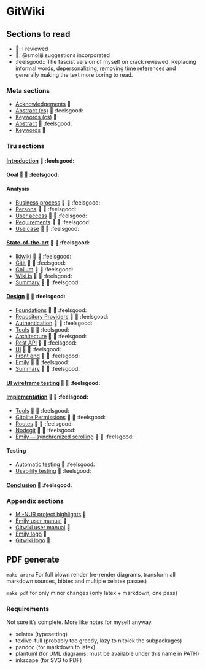 # GitWiki

## Sections to read

* :octopus:: I reviewed
* :ram:: @smoliji suggestions incorporated
* :feelsgood:: The fascist version of myself on crack reviewed. Replacing informal words, depersonalizing, removing time references and generally making the text more boring to read.

### Meta sections
* [Acknowledgements](./src/meta/thanks.md) :octopus:
* [Abstract (cs)](./src/meta/abstract-cs.md) :octopus: :feelsgood:
* [Keywords (cs)](./src/meta/keywords-cs.md) :octopus:
* [Abstract](./src/meta/abstract.md) :octopus: :feelsgood:
* [Keywords](./src/meta/keywords.md) :octopus:


### Tru sections
#### [Introduction](./src/introduction.md) :octopus: :feelsgood:
#### [Goal](./src/goal.md) :octopus: :ram: :feelsgood:
#### Analysis
* [Business process](./src/analysis/business-process.md) :octopus: :ram: :feelsgood:
* [Persona](./src/analysis/persona.md) :octopus: :ram: :feelsgood:
* [User access](./src/analysis/user-access.md) :octopus: :ram: :feelsgood:
* [Requirements](./src/analysis/requirements.md) :octopus: :ram: :feelsgood:
* [Use case](./src/analysis/use-case.md) :octopus: :ram: :feelsgood:

#### [State-of-the-art](./src/state-of-art/_intro.md) :octopus: :ram: :feelsgood:
* [Ikiwiki](./src/state-of-art/ikiwiki.md) :octopus: :ram: :feelsgood:
* [Gitit](./src/state-of-art/gitit.md) :octopus: :ram: :feelsgood:
* [Gollum](./src/state-of-art/gollum.md) :octopus: :ram: :feelsgood:
* [Wiki.js](./src/state-of-art/wikijs.md) :octopus: :ram: :feelsgood:
* [Summary](./src/state-of-art/_summary.md) :octopus: :ram: :feelsgood:

#### [Design](./src/design/_intro.md) :octopus: :ram: :feelsgood:
* [Foundations](./src/design/foundations.md) :octopus: :ram: :feelsgood:
* [Repository Providers](./src/design/providers.md) :octopus: :ram: :feelsgood:
* [Authentication](./src/design/authentication.md) :octopus: :ram: :feelsgood:
* [Tools](./src/design/tools.md) :octopus: :ram: :feelsgood:
* [Architecture](./src/design/architecture.md) :octopus: :ram: :feelsgood:
* [Rest API](./src/design/rest.md) :octopus: :ram: :feelsgood:
* [UI](./src/design/ui.md) :octopus: :ram: :feelsgood:
* [Front end](./src/design/fe.md) :octopus: :ram: :feelsgood:
* [Emily](./src/design/emily.md) :octopus: :ram: :feelsgood:
* [Summary](./src/design/_summary.md) :octopus: :ram: :feelsgood:

#### [UI wireframe testing](./src/heuristics.md) :octopus: :ram: :feelsgood:
#### [Implementation](./src/implementation/_intro.md) :octopus: :ram: :feelsgood:
* [Tools](./src/implementation/tools.md) :octopus: :ram: :feelsgood:
* [Gitolite Permissions](./src/implementation/gitolite-permissions.md) :octopus: :ram: :feelsgood:
* [Routes](./src/implementation/routes.md) :octopus: :ram: :feelsgood:
* [Nodegit](./src/implementation/nodegit.md) :octopus: :ram: :feelsgood:
* [Emily — synchronized scrolling](./src/implementation/scrolling.md) :octopus: :ram: :feelsgood:

#### Testing
* [Automatic testing](./src/test/auto.md) :octopus: :feelsgood:
* [Usability testing](./src/test/usability.md) :octopus: :feelsgood:

#### [Conclusion](./src/conclusion.md) :octopus: :feelsgood:


### Appendix sections
* [MI-NUR project highlights](./src/nur.md) :octopus:
* [Emily user manual](./src/readme/emily.md) :octopus:
* [Gitwiki user manual](./src/readme/gitwiki.md) :octopus:
* [Emily logo](./src/logo/emily.md) :octopus:
* [Gitwiki logo](./src/logo/gitwiki.md) :octopus:


## PDF generate

`make arara` For full blown render (re-render diagrams, transform all markdown sources, bibtex and multiple xelatex passes)

`make pdf` for only minor changes (only latex + markdown, one pass)

### Requirements

Not sure it’s complete. More like notes for myself anyway.
* xelatex (typesetting)
* texlive-full (probably too greedy, lazy to nitpick the subpackages)
* pandoc (for markdown to latex)
* plantuml (for UML diagrams; must be available under this name in PATH)
* inkscape (for SVG to PDF)